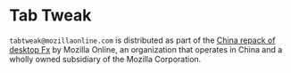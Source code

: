# Tab Tweak

`tabtweak@mozillaonline.com` is distributed as part of the [China repack of desktop Fx](https://github.com/mozilla-partners/mozillaonline) by Mozilla Online, an organization that operates in China and a wholly owned subsidiary of the Mozilla Corporation.
